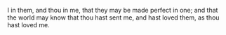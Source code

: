 I in them, and thou in me, that they may be made perfect in one; and that the world may know that thou hast sent me, and hast loved them, as thou hast loved me.
